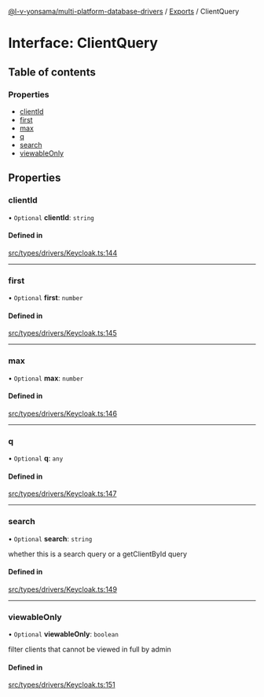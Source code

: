 [@l-v-yonsama/multi-platform-database-drivers](../README.md) / [Exports](../modules.md) / ClientQuery

# Interface: ClientQuery

## Table of contents

### Properties

- [clientId](ClientQuery.md#clientid)
- [first](ClientQuery.md#first)
- [max](ClientQuery.md#max)
- [q](ClientQuery.md#q)
- [search](ClientQuery.md#search)
- [viewableOnly](ClientQuery.md#viewableonly)

## Properties

### clientId

• `Optional` **clientId**: `string`

#### Defined in

[src/types/drivers/Keycloak.ts:144](https://github.com/l-v-yonsama/db-drivers/blob/3a1f947567650084d0221d011fc1037d83089c8e/src/types/drivers/Keycloak.ts#L144)

___

### first

• `Optional` **first**: `number`

#### Defined in

[src/types/drivers/Keycloak.ts:145](https://github.com/l-v-yonsama/db-drivers/blob/3a1f947567650084d0221d011fc1037d83089c8e/src/types/drivers/Keycloak.ts#L145)

___

### max

• `Optional` **max**: `number`

#### Defined in

[src/types/drivers/Keycloak.ts:146](https://github.com/l-v-yonsama/db-drivers/blob/3a1f947567650084d0221d011fc1037d83089c8e/src/types/drivers/Keycloak.ts#L146)

___

### q

• `Optional` **q**: `any`

#### Defined in

[src/types/drivers/Keycloak.ts:147](https://github.com/l-v-yonsama/db-drivers/blob/3a1f947567650084d0221d011fc1037d83089c8e/src/types/drivers/Keycloak.ts#L147)

___

### search

• `Optional` **search**: `string`

whether this is a search query or a getClientById query

#### Defined in

[src/types/drivers/Keycloak.ts:149](https://github.com/l-v-yonsama/db-drivers/blob/3a1f947567650084d0221d011fc1037d83089c8e/src/types/drivers/Keycloak.ts#L149)

___

### viewableOnly

• `Optional` **viewableOnly**: `boolean`

filter clients that cannot be viewed in full by admin

#### Defined in

[src/types/drivers/Keycloak.ts:151](https://github.com/l-v-yonsama/db-drivers/blob/3a1f947567650084d0221d011fc1037d83089c8e/src/types/drivers/Keycloak.ts#L151)
